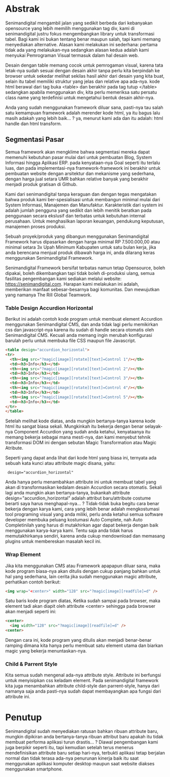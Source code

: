# Abstrak
Senimandigital mengambil jalan yang sedikit berbeda dari kebanyakan opensource yang lebih memilih menggunakan tag div, kami di senimandigital justru fokus mengembangkan library
untuk transformasi tabel. Bagi kami ini bukan tentang benar maupun salah, tapi kami memang menyediakan alternative. Alasan kami melakukan ini sederhana:
pertama tidak ada yang melakukan-nya sedangkan alasan kedua adalah kami menyukai Pemrograman Visual termasuk dalam hal desain web.

Desain dengan table memang cocok untuk pemrogaman visual, karena tata letak-nya sudah sesuai dengan desain akhir tanpa perlu kita berpindah ke browser untuk sekedar melihat sekilas
hasil akhir dari desain yang kita buat, selain itu tabel memiliki struktur yang jelas dan relative apa ada-nya. kode html berawal dari tag buka &lt;table> dan berakhir pada tag tutup &lt;/table> sedangkan apabila menggunakan div, kita perlu memeriksa satu persatu class name yang terdefinisi untuk mengetahui bentuk desain akhir-nya.

Anda yang sudah menggunakan framework diluar sana, pasti-nya tau salah satu kemampuan framework adalah merender kode html, ya itu bagus lalu masih adakah yang lebih baik... ? ya, menurut kami ada dan itu adalah: html handle dan html transform.

## Segmentasi Pasar

Semua framework akan mengklime bahwa segmentasi mereka dapat memenuhi kebutuhan pasar mulai dari untuk pembuatan Blog, System Informasi hingga Aplikasi ERP.
pada kenyataan-nya Goal seperti itu terlalu luas, dan pada implementasi-nya framework-framework ini berakhir untuk pembuatan website dengan arsitektur dan mekanisme yang sederhana, dengan harga jual setara UMR bahkan relative banyak yang berakhir menjadi produk gratisan di Github.

Kami dari senimandigital tanpa keraguan dan dengan tegas mengatakan bahwa produk kami ber-spesialisasi untuk membangun minimal mulai dari System Informasi, Manajemen dan Manufaktur. Karakteristik dari system ini adalah jumlah pengguna yang sedikit dan lebih menitik beratkan pada penggunaan secara ekslusif dan terbatas untuk kebutuhan internal perusahaan. Untuk menghasilkan laporan keuangan, pendukung keputusan, manajemen proses produksi.

Sebuah proyek/produk yang dibangun menggunakan Senimandigital Framework harus dipasarkan dengan harga minimal RP 7.500.000,00 atau minimal setara 3x Upah Minimum Kabupaten untuk satu bulan kerja, jika anda berencana menjual produk dibawah harga ini, anda dilarang keras menggunakan Senimandigital Framework.

Senimandigital Framework bersifat terbatas namun tetap Opensource, boleh dipakai, boleh dikembangkan tapi tidak boleh di-produksi ulang, semua fasilitas pengembangan
kami sediakan melalui website: https://senimandigital.com. Harapan kami melakukan ini adalah, memberikan manfaat sebesar-besarnya bagi komunitas. Dan mewujutkan yang namanya The Rill Global Teamwork.

### Table Design Accurdion Horizontal

Berikut ini adalah contoh kode program untuk membuat element Accurdion menggunakan Senimandigital CMS, dan anda tidak lagi perlu memikirkan css dan javascript-nya karena itu sudah di handle
secara otomatis oleh Senimandigital CMS. Kecuali anda memang ingin merubah konfigurasi barulah perlu untuk membuka file CSS maupun file Javascript.
```html
<table design="accurdion_horizontal">
<tr>
  <th><img src="?magic[image][rotate][text]=Control 1"/></th>
  <td><h3>Info</h3></td>
  <th><img src="?magic[image][rotate][text]=Control 2"/></th>
  <td><h3>Info</h3></td>
  <th><img src="?magic[image][rotate][text]=Control 3"/></th>
  <td><h3>Info</h3></td>
  <th><img src="?magic[image][rotate][text]=Control 4"/></th>
  <td><h3>Info</h3></td>
  <th><img src="?magic[image][rotate][text]=Control 5"/></th>
  <td><h3>Info</h3></td>
</tr>
</table>
```
Setelah melihat kode diatas, anda mungkin bertanya-tanya karena kode html itu sangat biasa sekali.
Mungkinkah itu bekerja dengan benar selayak-nya Component Accurdion yang sudah anda ketahui, kenyataanya itu memang bekerja sebagai mana mesti-nya,
dan kami menyebut tehnik transformasi DOM ini dengan sebutan Magic Transformation atau Magic Atribute.

Seperti yang dapat anda lihat dari kode html yang biasa ini, ternyata ada sebuah kata kunci atau attribute magic disana, yaitu:
```
 design="accurdion_horizontal"
```
Anda hanya perlu menambahkan attribute ini untuk membuat tabel yang akan di transformasikan kedalam desain Accurdion secara otomatis.
Sekali lagi anda mungkin akan bertanya-tanya, bukankah attribute design="accurdion_horizontal" adalah attribut baru/attribute costume berarti saya harus menghapal-nya... ?
Tidak-tidak buka begitu cara benar bekerja dengan karya kami, cara yang lebih benar adalah mengkostumasi tool programing visual yang anda miliki, perlu anda ketahui semua 
software developer membuka peluang kostumasi Auto Complete, nah Auto Completinilah yang harus di mutakhirkan agar dapat bekerja dengan baik menggunakan karya-karya kami.
Tentu saja anda tidak harus memutakhirkanya sendiri, karena anda cukup mendownload dan memasang plugins untuk membereskan masalah kecil ini.

### Wrap Element
Jika kita menggunakan CMS atau Framework apapapun diluar sana, maka kode program biasa-nya akan ditulis dengan cukup panjang bahkan untuk hal yang sederhana,
lain cerita jika sudah menggunakan magic attribute, perhatikan contoh berikut:
```html
<img wrap="<center>" width="128" src="?magic[image][readfile]=d" />
```
Satu baris kode program diatas, Ketika sudah sampai pada browser, maka element tadi akan diapit oleh attribute &lt;center&gt; 
sehingga pada browser akan menjadi seperti ini:
```html
<center>
  <img width="128" src="?magic[image][readfile]=d" />
<center>
```
Dengan cara ini, kode program yang ditulis akan menjadi benar-benar ramping dimana kita hanya perlu membuat satu element utama dan biarkan magic yang bekerja menuntaskan-nya.

### Child & Parrent Style
Kita semua sudah mengenal ada-nya attribute style. Attribute ini berfungsi untuk menyisipkan css keladam element. Pada senimandigital framework kita juga menambahkan
attribute child-style dan parrent-style, hanya dari namanya saja anda pasti-nya sudah dapat membayangkan apa fungsi dari attribute ini.

# Penutup
Senimandigital sudah menyediakan ratusan bahkan ribuan attribute baru, mungkin dipikiran anda bertanya-tanya ribuan attribut baru apakah itu tidak membuat performa aplikasi turun drastis... ? Diawal pengembangan kami juga berpikir seperti itu, tapi kemudian setelah terus menerus mendefinisikan attribute baru setiap hari-nya, terbukti aplikasi tetap berjalan normal dan tidak terasa ada-nya penurunan kinerja baik itu saat menggunakan aplikasi komputer desktop maupun saat website diakses menggunakan smartphone.
